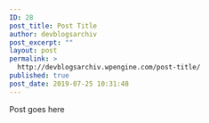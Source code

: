```yaml
---
ID: 28
post_title: Post Title
author: devblogsarchiv
post_excerpt: ""
layout: post
permalink: >
  http://devblogsarchiv.wpengine.com/post-title/
published: true
post_date: 2019-07-25 10:31:48
---
```

Post goes here